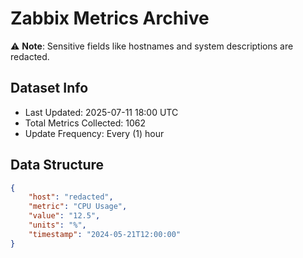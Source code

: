# Zabbix Metrics Archive

⚠️ **Note**: Sensitive fields like hostnames and system descriptions are redacted.

## Dataset Info
- Last Updated: 2025-07-11 18:00 UTC
- Total Metrics Collected: 1062
- Update Frequency: Every (1) hour

## Data Structure
```json
{
    "host": "redacted",
    "metric": "CPU Usage",
    "value": "12.5",
    "units": "%",
    "timestamp": "2024-05-21T12:00:00"
}
```
